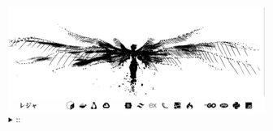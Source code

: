 <img src="./banner.png">
<details><summary> :: </summary>
<!--START_SECTION:waka-->

```
From: 09 August 2024 - To: 21 June 2025

Total Time: 1,527 hrs 51 mins

Python                     382 hrs 32 mins //////-------------------   23.13 %
PHP                        294 hrs 21 mins ////---------------------   17.80 %
Markdown                   214 hrs 15 mins ///----------------------   12.95 %
Other                      126 hrs 18 mins //-----------------------   07.64 %
```

<!--END_SECTION:waka-->
</details>
